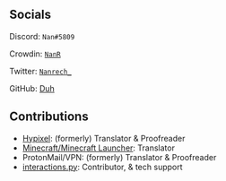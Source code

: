 ## Socials
Discord: `Nan#5809`

Crowdin: [`NanR`](crowdin.com/profile/NanR)

Twitter: [`Nanrech_`](twitter.com/Nanrech_)

GitHub: [Duh](https://github.com/Nanrech)

## Contributions
- [Hypixel](): (formerly) Translator & Proofreader 
- [Minecraft/Minecraft Launcher](): Translator
- ProtonMail/VPN: (formerly) Translator & Proofreader
- [interactions.py](https://github.com/interactions-py/): Contributor, & tech support

<!---
Nanrech/Nanrech is a ✨ special ✨ repository because its `README.md` (this file) appears on your GitHub profile.
You can click the Preview link to take a look at your changes.
--->
